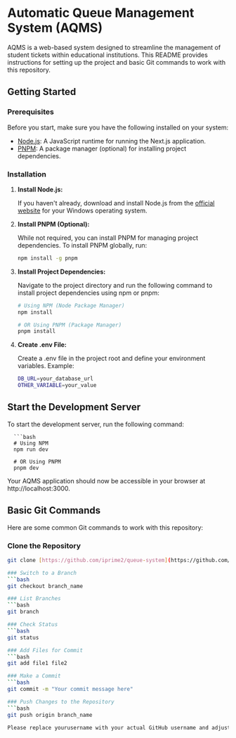 # Automatic Queue Management System (AQMS)

AQMS is a web-based system designed to streamline the management of student tickets within educational institutions. This README provides instructions for setting up the project and basic Git commands to work with this repository.

## Getting Started

### Prerequisites

Before you start, make sure you have the following installed on your system:

- [Node.js](https://nodejs.org/en/download/): A JavaScript runtime for running the Next.js application.
- [PNPM](https://pnpm.io/): A package manager (optional) for installing project dependencies.

### Installation

1. **Install Node.js:**

   If you haven't already, download and install Node.js from the [official website](https://nodejs.org/en/download/) for your Windows operating system.

2. **Install PNPM (Optional):**

   While not required, you can install PNPM for managing project dependencies. To install PNPM globally, run:

   ```bash
   npm install -g pnpm

3. **Install Project Dependencies:**

   Navigate to the project directory and run the following command to install project dependencies using npm or pnpm:

   ```bash
   # Using NPM (Node Package Manager)
   npm install

   # OR Using PNPM (Package Manager)
   pnpm install

4. **Create .env File:**

   Create a .env file in the project root and define your environment variables. Example:

   ```bash
   DB_URL=your_database_url
   OTHER_VARIABLE=your_value

## Start the Development Server

   To start the development server, run the following command:
   
      ```bash
      # Using NPM
      npm run dev

      # OR Using PNPM
      pnpm dev

Your AQMS application should now be accessible in your browser at http://localhost:3000.

## Basic Git Commands
   Here are some common Git commands to work with this repository:

### Clone the Repository
   ```bash
   git clone [https://github.com/iprime2/queue-system](https://github.com/iprime2/queue-system)

### Switch to a Branch
   ```bash
   git checkout branch_name

### List Branches
   ```bash
   git branch

### Check Status
   ```bash
   git status

### Add Files for Commit
   ```bash
   git add file1 file2

### Make a Commit
   ```bash
   git commit -m "Your commit message here"

### Push Changes to the Repository
   ```bash
   git push origin branch_name

Please replace yourusername with your actual GitHub username and adjust the branch names as needed.
